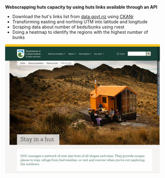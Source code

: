 **Webscrapping huts capacity by using huts links available through an API**
- Download the hut's links list from [data.govt.nz](https://catalogue.data.govt.nz/dataset/doc-huts3/resource/5af60b27-b2b0-425d-8c09-98012e523848?inner_span=True) using [CKANr](https://github.com/ropensci/ckanr)
- Transforming easting and northing UTM into latitude and longitude
- Scraping data about number of beds/bunks using rvest
- Doing a heatmap to identify the regions with the highest number of bunks

![huts](https://github.com/lina-berbesi/webscrapping_huts/blob/main/doc_huts.png)
